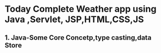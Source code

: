 # Today Complete Weather app using Java ,Servlet, JSP,HTML,CSS,JS 
## 1. Java-Some Core Concetp,type casting,data Store

